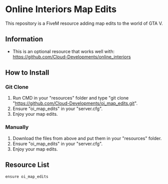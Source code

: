 # Online Interiors Map Edits

This repository is a FiveM resource adding map edits to the world of GTA V.

## Information
 - This is an optional resource that works well with: https://github.com/Cloud-Developments/online_interiors

## How to Install
 
### Git Clone

1. Run CMD in your "resources" folder and type "git clone "https://github.com/Cloud-Developments/oi_map_edits.git".
2. Ensure "oi_map_edits" in your "server.cfg".
3. Enjoy your map edits.

### Manually

1. Download the files from above and put them in your "resources" folder.
2. Ensure "oi_map_edits" in your "server.cfg".
3. Enjoy your map edits.

## Resource List
```
ensure oi_map_edits
```